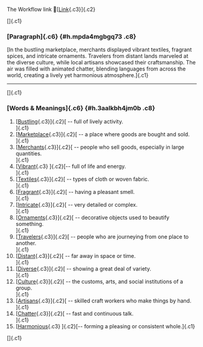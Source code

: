 The Workflow link
👏[[Link](https://www.google.com/url?q=http://www.google.com&sa=D&source=editors&ust=1760737247939657&usg=AOvVaw2jjzNHXMCm7PCPTQGRM1MF){.c3}]{.c2}

[]{.c1}

### [Paragraph]{.c6} {#h.mpda4mgbgq73 .c8}

[In the bustling marketplace, merchants displayed vibrant textiles,
fragrant spices, and intricate ornaments. Travelers from distant lands
marveled at the diverse culture, while local artisans showcased their
craftsmanship. The air was filled with animated chatter, blending
languages from across the world, creating a lively yet harmonious
atmosphere.]{.c1}

------------------------------------------------------------------------

[]{.c1}

### [Words & Meanings]{.c6} {#h.3aalkbh4jm0b .c8}

1.  [[Bustling](https://www.google.com/url?q=http://www.google.com&sa=D&source=editors&ust=1760737247940581&usg=AOvVaw0EDC542rI23Kaa4lSPpwGK){.c3}]{.c2}[ --
    full of lively activity.\
    ]{.c1}
2.  [[Marketplace](https://www.google.com/url?q=http://www.google.com&sa=D&source=editors&ust=1760737247940807&usg=AOvVaw1rxCfM9Br1f9uQH2-wMAIM){.c3}]{.c2}[ --
    a place where goods are bought and sold.\
    ]{.c1}
3.  [[Merchants](https://www.google.com/url?q=http://www.google.com&sa=D&source=editors&ust=1760737247941111&usg=AOvVaw3VgKVfbDZKeu_4vcVggEXW){.c3}]{.c2}[ --
    people who sell goods, especially in large quantities.\
    ]{.c1}
4.  [[Vibrant](https://www.google.com/url?q=http://www.google.com&sa=D&source=editors&ust=1760737247941338&usg=AOvVaw0-aznHl-FWbkgtsjKOZ_lO){.c3}
    ]{.c2}[-- full of life and energy.\
    ]{.c1}
5.  [[Textiles](https://www.google.com/url?q=http://www.google.com&sa=D&source=editors&ust=1760737247941482&usg=AOvVaw0QllAQ-G8384zK6qhK2YBt){.c3}]{.c2}[ --
    types of cloth or woven fabric.\
    ]{.c1}
6.  [[Fragrant](https://www.google.com/url?q=http://www.google.com&sa=D&source=editors&ust=1760737247941656&usg=AOvVaw2Z7kLEKskXd_wMYMdV2O_1){.c3}]{.c2}[ --
    having a pleasant smell.\
    ]{.c1}
7.  [[Intricate](https://www.google.com/url?q=http://www.google.com&sa=D&source=editors&ust=1760737247941819&usg=AOvVaw203TZJQS3U6sl49pgcAOqc){.c3}]{.c2}[ --
    very detailed or complex.\
    ]{.c1}
8.  [[Ornaments](https://www.google.com/url?q=http://www.google.com&sa=D&source=editors&ust=1760737247941976&usg=AOvVaw1edJ_QyrZCk2GpJhl1VpLG){.c3}]{.c2}[ --
    decorative objects used to beautify something.\
    ]{.c1}
9.  [[Travelers](https://www.google.com/url?q=http://www.google.com&sa=D&source=editors&ust=1760737247942137&usg=AOvVaw3Ix0XH--q5nuDJYD02KELt){.c3}]{.c2}[ --
    people who are journeying from one place to another.\
    ]{.c1}
10. [[Distant](https://www.google.com/url?q=http://www.google.com&sa=D&source=editors&ust=1760737247942361&usg=AOvVaw19KRxWoQywFKc2LFQhaXR-){.c3}]{.c2}[ --
    far away in space or time.\
    ]{.c1}
11. [[Diverse](https://www.google.com/url?q=http://www.google.com&sa=D&source=editors&ust=1760737247942521&usg=AOvVaw0QY3GyUvSRHoX2fKulacsp){.c3}]{.c2}[ --
    showing a great deal of variety.\
    ]{.c1}
12. [[Culture](https://www.google.com/url?q=http://www.google.com&sa=D&source=editors&ust=1760737247942682&usg=AOvVaw0KVYhzgPlFD_FAjDRlJfoD){.c3}]{.c2}[ --
    the customs, arts, and social institutions of a group.\
    ]{.c1}
13. [[Artisans](https://www.google.com/url?q=http://www.google.com&sa=D&source=editors&ust=1760737247943017&usg=AOvVaw1b68xR-5jkjn7qs5uyI6DW){.c3}]{.c2}[ --
    skilled craft workers who make things by hand.\
    ]{.c1}
14. [[Chatter](https://www.google.com/url?q=http://www.google.com&sa=D&source=editors&ust=1760737247943333&usg=AOvVaw0dbE9_OKi4pYiROnk5LmaS){.c3}]{.c2}[ --
    fast and continuous talk.\
    ]{.c1}
15. [[Harmonious](https://www.google.com/url?q=http://www.google.com&sa=D&source=editors&ust=1760737247943598&usg=AOvVaw0m0409VW7cxC1CQ656nfmo){.c3}
    ]{.c2}[-- forming a pleasing or consistent whole.]{.c1}

[]{.c1}
